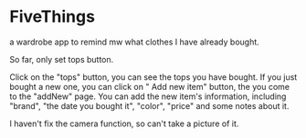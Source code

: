 # FiveThings
a wardrobe app to remind mw what clothes I have already bought.

So far, only set tops button.

Click on the "tops" button, you can see the tops you have bought. If you just bought a new one, you can click on " Add new item" button, 
the you come to the "addNew" page. You can add the new item's information, including "brand", "the date you bought it", "color", "price" 
and some notes about it.

I haven't fix the camera function, so can't take a picture of it. 
